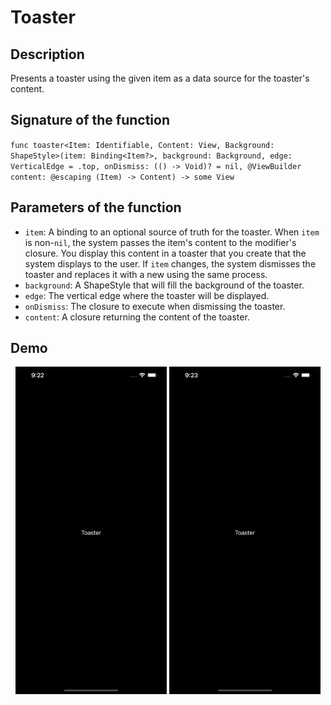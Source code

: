 # Toaster

## Description 
Presents a toaster using the given item as a data source for the toaster's content.

## Signature of the function 
`func toaster<Item: Identifiable, Content: View, Background: ShapeStyle>(item: Binding<Item?>, background: Background, edge: VerticalEdge = .top, onDismiss: (() -> Void)? = nil, @ViewBuilder content: @escaping (Item) -> Content) -> some View`

## Parameters of the function
- `item`: A binding to an optional source of truth for the toaster. When `item` is non-`nil`, the system passes the item's content to the modifier's closure. You display this content in a toaster that you create that the system displays to the user. If `item` changes, the system dismisses the toaster and replaces it with a new using the same process.
- `background`: A ShapeStyle that will fill the background of the toaster.
- `edge`: The vertical edge where the toaster will be displayed.
- `onDismiss`: The closure to execute when dismissing the toaster.
- `content`: A closure returning the content of the toaster.

## Demo
<p align="center">
<img src="/Documentation/Assets/ToasterTop.gif" width="48%">  
<img src="/Documentation/Assets/ToasterBottom.gif" width="48%">
</p>
